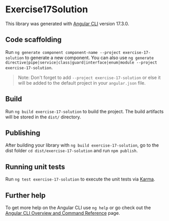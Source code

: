 # Exercise17Solution

This library was generated with [Angular CLI](https://github.com/angular/angular-cli) version 17.3.0.

## Code scaffolding

Run `ng generate component component-name --project exercise-17-solution` to generate a new component. You can also use `ng generate directive|pipe|service|class|guard|interface|enum|module --project exercise-17-solution`.
> Note: Don't forget to add `--project exercise-17-solution` or else it will be added to the default project in your `angular.json` file. 

## Build

Run `ng build exercise-17-solution` to build the project. The build artifacts will be stored in the `dist/` directory.

## Publishing

After building your library with `ng build exercise-17-solution`, go to the dist folder `cd dist/exercise-17-solution` and run `npm publish`.

## Running unit tests

Run `ng test exercise-17-solution` to execute the unit tests via [Karma](https://karma-runner.github.io).

## Further help

To get more help on the Angular CLI use `ng help` or go check out the [Angular CLI Overview and Command Reference](https://angular.io/cli) page.
